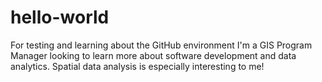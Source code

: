 # hello-world
For testing and learning about the GitHub environment
I'm a GIS Program Manager looking to learn more about software development and data analytics.
Spatial data analysis is especially interesting to me!
